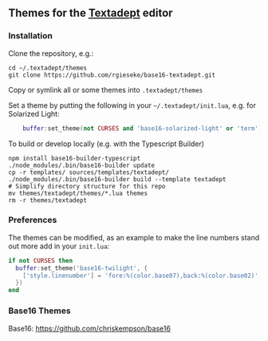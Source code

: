 ## Themes for the [Textadept](http://foicica.com/textadept/) editor

### Installation

Clone the repository, e.g.:

    cd ~/.textadept/themes
    git clone https://github.com/rgieseke/base16-textadept.git

Copy or symlink all or some themes into `.textadept/themes`

Set a theme by putting the following in your `~/.textadept/init.lua`, e.g. for
Solarized Light:

```lua
    buffer:set_theme(not CURSES and 'base16-solarized-light' or 'term')
```


To build or develop locally (e.g. with the Typescript Builder)
```shell
npm install base16-builder-typescript
./node_modules/.bin/base16-builder update
cp -r templates/ sources/templates/textadept/
./node_modules/.bin/base16-builder build --template textadept
# Simplify directory structure for this repo
mv themes/textadept/themes/*.lua themes
rm -r themes/textadept
```

### Preferences

The themes can be modified, as an example to make the line numbers stand out
more add in  your `init.lua`:

```lua
if not CURSES then
  buffer:set_theme('base16-twilight', {
    ['style.linenumber'] = 'fore:%(color.base07),back:%(color.base02)',
  })
end
```

### Base16 Themes

Base16: <https://github.com/chriskempson/base16>
